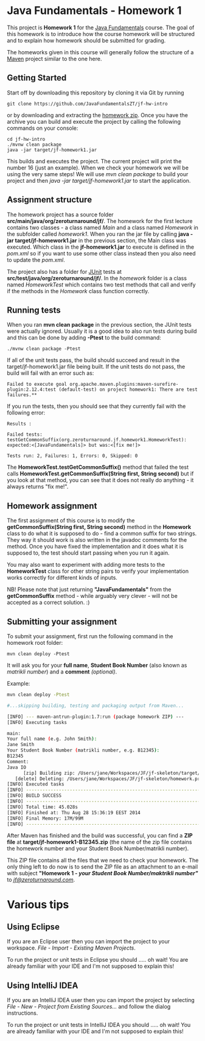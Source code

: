 Java Fundamentals - Homework 1
===========

This project is **Homework 1** for the [Java Fundamentals](https://courses.cs.ttu.ee/pages/ITI8905) course. The goal of this homework is to introduce how
the course homework will be structured and to explain how homework should be submitted for grading.

The homeworks given in this course will generally follow the structure of a [Maven](http://maven.apache.org/) project similar to the one here.

Getting Started
---------------

Start off by downloading this repository by cloning it via Git by running

```shell
git clone https://github.com/JavaFundamentalsZT/jf-hw-intro
```
or by downloading and extracting the [homework zip](https://github.com/svenlaanela/jf-hw-intro/zipball/master).
Once you have the archive you can build and execute the project by calling the following commands on your console:

```shell
cd jf-hw-intro
./mvnw clean package
java -jar target/jf-homework1.jar
```

This builds and executes the project. The current project will print the number 16 (just an example). When we check your
homework we will be using the very same steps! We will use *mvn clean package* to build your project and then
*java -jar target/jf-homework1.jar* to start the application.

Assignment structure
--------------------------

The homework project has a source folder **src/main/java/org/zeroturnaround/jf/**. The homework for the first lecture contains two
classes - a class named *Main* and a class named *Homework* in the subfolder called *homework1*. When you ran the jar file
by calling **java -jar target/jf-homework1.jar** in the previous section, the Main class was executed. Which class in the **jf-homework1.jar** to execute is defined in the *pom.xml* so if you want to use some other class instead then you also
need to update the *pom.xml*.

The project also has a folder for [JUnit](http://junit.org/junit4/) tests at **src/test/java/org/zeroturnaround/jf/**. In the
*homework* folder is a class named *HomeworkTest* which contains two test methods that call and verify if the methods in the *Homework* class function correctly.

Running tests
-------------

When you ran **mvn clean package** in the previous section, the JUnit tests were actually ignored. Usually it is a good idea to also run tests during build and this can be done by adding **-Ptest** to the build command:
```shell
./mvnw clean package -Ptest
```
If all of the unit tests pass, the build should succeed and result
in the target/jf-homework1.jar file being built. If the unit tests do not pass, the build will fail with an error such as:
```shell
Failed to execute goal org.apache.maven.plugins:maven-surefire-plugin:2.12.4:test (default-test) on project homework1: There are test failures.**
```

If you run the tests, then you should see that they currently fail with the following error:
```shell
Results :

Failed tests:   testGetCommonSuffix(org.zeroturnaround.jf.homework1.HomeworkTest): expected:<[JavaFundamentals]> but was:<[fix me!]>

Tests run: 2, Failures: 1, Errors: 0, Skipped: 0
```
The **HomeworkTest.testGetCommonSuffix()** method that failed the test calls **HomeworkTest.getCommonSuffix(String first, String second)**
but if you look at that method, you can see that it does not really do anything - it always returns "fix me!".

Homework assignment
-------------------

The first assignment of this course is to modify the **getCommonSuffix(String first, String second)** method in the **Homework** class to do what it is supposed to do - find a common suffix for two strings. They way it should work is also written in the javadoc comments for the method.
Once you have fixed the implementation and it does what it is supposed to, the test should start passing when you run it again.

You may also want to experiment with adding more tests to the **HomeworkTest** class for other string pairs to
verify your implementation works correctly for different kinds of inputs.

NB! Please note that just returning **"JavaFundamentals"** from the **getCommonSuffix** method - while arguably very clever - will not be accepted as a correct solution. :)

Submitting your assignment
--------------------------

To submit your assignment, first run the following command in the homework root folder:

```
mvn clean deploy -Ptest
```

It will ask you for your **full name**, **Student Book Number** (also known as *matrikli number*) and a **comment** *(optional)*.

Example:

```bash
mvn clean deploy -Ptest

#...skipping building, testing and packaging output from Maven...

[INFO] --- maven-antrun-plugin:1.7:run (package homework ZIP) ---
[INFO] Executing tasks

main:
Your full name (e.g. John Smith):
Jane Smith
Your Student Book Number (matrikli number, e.g. B12345):
B12345
Comment:
Java IO
      [zip] Building zip: /Users/jane/Workspaces/JF/jf-skeleton/target/jf-howework1-B12345.zip
   [delete] Deleting: /Users/jane/Workspaces/JF/jf-skeleton/homework.properties
[INFO] Executed tasks
[INFO] ------------------------------------------------------------------------
[INFO] BUILD SUCCESS
[INFO] ------------------------------------------------------------------------
[INFO] Total time: 45.028s
[INFO] Finished at: Thu Aug 28 15:36:19 EEST 2014
[INFO] Final Memory: 17M/99M
[INFO] ------------------------------------------------------------------------
```

After Maven has finished and the build was successful, you can find a **ZIP file** at **target/jf-homework1-B12345.zip** (the name of the zip file contains the homework number and your Student Book Number/matrikli number).

This ZIP file contains all the files that we need to check your homework.
The only thing left to do now is to send the ZIP file as an attachment to an e-mail with subject **"Homework 1 - *your Student Book Number/maktrikli number"*** to *jf@zeroturnaround.com*.


Various tips
============

Using Eclipse
-------------

If you are an Eclipse user then you can import the project to your workspace. *File* - *Import* - *Existing Maven Projects*.

To run the project or unit tests in Eclipse you should ..... oh wait! You are already familiar with your IDE and I'm not supposed to explain this!

Using IntelliJ IDEA
-------------------

If you are an IntelliJ IDEA user then you can import the project by selecting *File* - *New* - *Project from Existing Sources...*
and follow the dialog instructions.

To run the project or unit tests in IntelliJ IDEA you should ..... oh wait! You are already familiar with your IDE and I'm not supposed to explain this!